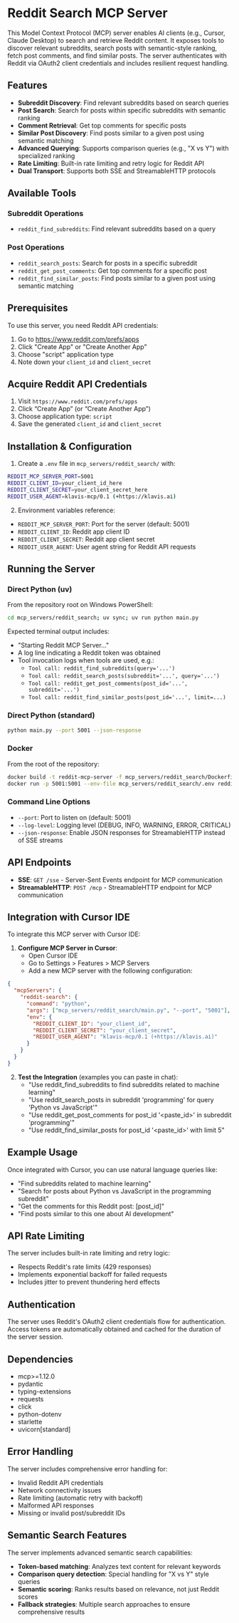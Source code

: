 # Reddit Search MCP Server

This Model Context Protocol (MCP) server enables AI clients (e.g., Cursor, Claude Desktop) to search and retrieve Reddit content. It exposes tools to discover relevant subreddits, search posts with semantic-style ranking, fetch post comments, and find similar posts. The server authenticates with Reddit via OAuth2 client credentials and includes resilient request handling.

## Features

- **Subreddit Discovery**: Find relevant subreddits based on search queries
- **Post Search**: Search for posts within specific subreddits with semantic ranking
- **Comment Retrieval**: Get top comments for specific posts
- **Similar Post Discovery**: Find posts similar to a given post using semantic matching
- **Advanced Querying**: Supports comparison queries (e.g., "X vs Y") with specialized ranking
- **Rate Limiting**: Built-in rate limiting and retry logic for Reddit API
- **Dual Transport**: Supports both SSE and StreamableHTTP protocols

## Available Tools

### Subreddit Operations
- `reddit_find_subreddits`: Find relevant subreddits based on a query

### Post Operations
- `reddit_search_posts`: Search for posts in a specific subreddit
- `reddit_get_post_comments`: Get top comments for a specific post
- `reddit_find_similar_posts`: Find posts similar to a given post using semantic matching

## Prerequisites

To use this server, you need Reddit API credentials:

1. Go to https://www.reddit.com/prefs/apps
2. Click "Create App" or "Create Another App"
3. Choose "script" application type
4. Note down your `client_id` and `client_secret`

## Acquire Reddit API Credentials

1. Visit `https://www.reddit.com/prefs/apps`
2. Click “Create App” (or “Create Another App”)
3. Choose application type: `script`
4. Save the generated `client_id` and `client_secret`

## Installation & Configuration

1) Create a `.env` file in `mcp_servers/reddit_search/` with:

```bash
REDDIT_MCP_SERVER_PORT=5001
REDDIT_CLIENT_ID=your_client_id_here
REDDIT_CLIENT_SECRET=your_client_secret_here
REDDIT_USER_AGENT=klavis-mcp/0.1 (+https://klavis.ai)
```

2) Environment variables reference:

- `REDDIT_MCP_SERVER_PORT`: Port for the server (default: 5001)
- `REDDIT_CLIENT_ID`: Reddit app client ID
- `REDDIT_CLIENT_SECRET`: Reddit app client secret
- `REDDIT_USER_AGENT`: User agent string for Reddit API requests

## Running the Server

### Direct Python (uv)
From the repository root on Windows PowerShell:
```bash
cd mcp_servers/reddit_search; uv sync; uv run python main.py
```
Expected terminal output includes:
- "Starting Reddit MCP Server..."
- A log line indicating a Reddit token was obtained
- Tool invocation logs when tools are used, e.g.:
  - `Tool call: reddit_find_subreddits(query='...')`
  - `Tool call: reddit_search_posts(subreddit='...', query='...')`
  - `Tool call: reddit_get_post_comments(post_id='...', subreddit='...')`
  - `Tool call: reddit_find_similar_posts(post_id='...', limit=...)`

### Direct Python (standard)
```bash
python main.py --port 5001 --json-response
```

### Docker
From the root of the repository:
```bash
docker build -t reddit-mcp-server -f mcp_servers/reddit_search/Dockerfile .
docker run -p 5001:5001 --env-file mcp_servers/reddit_search/.env reddit-mcp-server
```

### Command Line Options
- `--port`: Port to listen on (default: 5001)
- `--log-level`: Logging level (DEBUG, INFO, WARNING, ERROR, CRITICAL)
- `--json-response`: Enable JSON responses for StreamableHTTP instead of SSE streams

## API Endpoints

- **SSE**: `GET /sse` - Server-Sent Events endpoint for MCP communication
- **StreamableHTTP**: `POST /mcp` - StreamableHTTP endpoint for MCP communication

## Integration with Cursor IDE

To integrate this MCP server with Cursor IDE:

1. **Configure MCP Server in Cursor**:
   - Open Cursor IDE
   - Go to Settings > Features > MCP Servers
   - Add a new MCP server with the following configuration:

```json
{
  "mcpServers": {
    "reddit-search": {
      "command": "python",
      "args": ["mcp_servers/reddit_search/main.py", "--port", "5001"],
      "env": {
        "REDDIT_CLIENT_ID": "your_client_id",
        "REDDIT_CLIENT_SECRET": "your_client_secret",
        "REDDIT_USER_AGENT": "klavis-mcp/0.1 (+https://klavis.ai)"
      }
    }
  }
}
```

2. **Test the Integration** (examples you can paste in chat):
   - "Use reddit_find_subreddits to find subreddits related to machine learning"
   - "Use reddit_search_posts in subreddit 'programming' for query 'Python vs JavaScript'"
   - "Use reddit_get_post_comments for post_id '<paste_id>' in subreddit 'programming'"
   - "Use reddit_find_similar_posts for post_id '<paste_id>' with limit 5"

## Example Usage

Once integrated with Cursor, you can use natural language queries like:

- "Find subreddits related to machine learning"
- "Search for posts about Python vs JavaScript in the programming subreddit"
- "Get the comments for this Reddit post: [post_id]"
- "Find posts similar to this one about AI development"

## API Rate Limiting

The server includes built-in rate limiting and retry logic:
- Respects Reddit's rate limits (429 responses)
- Implements exponential backoff for failed requests
- Includes jitter to prevent thundering herd effects

## Authentication

The server uses Reddit's OAuth2 client credentials flow for authentication. Access tokens are automatically obtained and cached for the duration of the server session.

## Dependencies

- mcp>=1.12.0
- pydantic
- typing-extensions
- requests
- click
- python-dotenv
- starlette
- uvicorn[standard]

## Error Handling

The server includes comprehensive error handling for:
- Invalid Reddit API credentials
- Network connectivity issues
- Rate limiting (automatic retry with backoff)
- Malformed API responses
- Missing or invalid post/subreddit IDs

## Semantic Search Features

The server implements advanced semantic search capabilities:
- **Token-based matching**: Analyzes text content for relevant keywords
- **Comparison query detection**: Special handling for "X vs Y" style queries
- **Semantic scoring**: Ranks results based on relevance, not just Reddit scores
- **Fallback strategies**: Multiple search approaches to ensure comprehensive results
